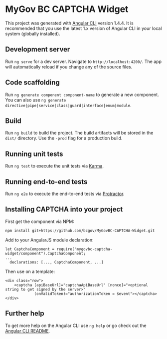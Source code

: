# MyGov BC CAPTCHA Widget

This project was generated with [Angular CLI](https://github.com/angular/angular-cli) version 1.4.4.
It is recommended that you use the latest 1.x version of Angular CLI in your local system (globally installed).

## Development server

Run `ng serve` for a dev server. Navigate to `http://localhost:4200/`. The app will automatically reload if you change any of the source files.

## Code scaffolding

Run `ng generate component component-name` to generate a new component. You can also use `ng generate directive|pipe|service|class|guard|interface|enum|module`.

## Build

Run `ng build` to build the project. The build artifacts will be stored in the `dist/` directory. Use the `-prod` flag for a production build.

## Running unit tests

Run `ng test` to execute the unit tests via [Karma](https://karma-runner.github.io).

## Running end-to-end tests

Run `ng e2e` to execute the end-to-end tests via [Protractor](http://www.protractortest.org/).


## Installing CAPTCHA into your project

First get the component via NPM:

```
npm install git+https://github.com/bcgov/MyGovBC-CAPTCHA-Widget.git
```

Add to your AngularJS module declaration:
```
let CaptchaComponent = require("mygovbc-captcha-widget/component").CaptchaComponent;
...
  declarations: [..., CaptchaComponent, ...]

```

Then use on a template:

```
<div class="row">
    <captcha [apiBaseUrl]="captchaApiBaseUrl" [nonce]="<optional string to get signed by the server>"
             (onValidToken)="authorizationToken = $event"></captcha>
</div>
```

## Further help

To get more help on the Angular CLI use `ng help` or go check out the [Angular CLI README](https://github.com/angular/angular-cli/blob/master/README.md).
